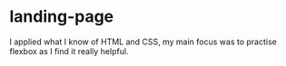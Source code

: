 # landing-page

I applied what I know of HTML and CSS, my main focus was to practise flexbox as I find it really helpful.
